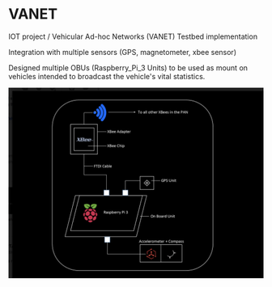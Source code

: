 # VANET
IOT project / Vehicular Ad-hoc Networks (VANET) Testbed implementation

Integration with multiple sensors (GPS, magnetometer,  xbee sensor)

Designed multiple OBUs (Raspberry_Pi_3 Units) to be used as mount on vehicles intended to broadcast the vehicle's vital statistics.





![](vanet-architecture.png)
